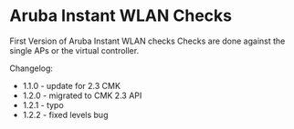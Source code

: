 # Aruba Instant WLAN Checks

First Version of Aruba Instant WLAN checks
Checks are done against the single APs or the virtual controller.

Changelog:

- 1.1.0 - update for 2.3 CMK
- 1.2.0 - migrated to CMK 2.3 API
- 1.2.1 - typo
- 1.2.2 - fixed levels bug
